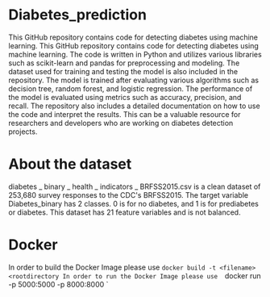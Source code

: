 # Diabetes_prediction
This GitHub repository contains code for detecting diabetes using machine learning. This GitHub repository contains code for detecting diabetes using machine learning. The code is written in Python and utilizes various libraries such as scikit-learn and pandas for preprocessing and modeling. The dataset used for training and testing the model is also included in the repository. The model is trained after evaluating various algorithms such as decision tree, random forest, and logistic regression. The performance of the model is evaluated using metrics such as accuracy, precision, and recall. The repository also includes a detailed documentation on how to use the code and interpret the results. This can be a valuable resource for researchers and developers who are working on diabetes detection projects.
# About the dataset
diabetes _ binary _ health _ indicators _ BRFSS2015.csv is a clean dataset of 253,680 survey responses to the CDC's BRFSS2015. The target variable Diabetes_binary has 2 classes. 0 is for no diabetes, and 1 is for prediabetes or diabetes. This dataset has 21 feature variables and is not balanced.
# Docker
In order to build the Docker Image please use 
`docker build -t <filename> <rootdirectory
In order to run the Docker Image please use 
`docker run -p 5000:5000 -p 8000:8000 <filename>`
